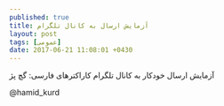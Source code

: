```yaml
---
published: true
title: آزمایش ارسال به کانال تلگرام
layout: post
tags: [عمومی]
date: 2017-06-21 11:08:01 +0430
---
```



آزمایش ارسال خودکار به کانال تلگرام
کاراکترهای فارسی: گچ پژ

@hamid_kurd